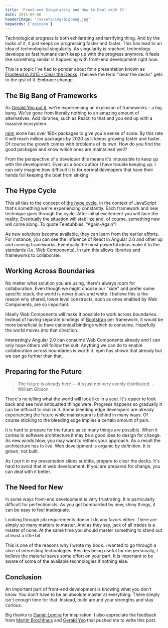 ```yaml
---
title: 'Front-end Singularity and How to Deal with It'
date: 2015-09-06
headerImage: '/assets/img/bigbang.jpg'
keywords: ['opinion']
---
```


Technological progress is both exhilarating and terrifying thing. And by the looks of it, it just keeps on progressing faster and faster. This has lead to an idea of technological singularity. As singularity is reached, technology develops so fast humans can't keep up with the progress anymore. It feels like something similar is happening with front-end development right now.

This is a topic I've had to ponder about for a presentation known as [Frontend in 2015 - Clear the Decks](https://survivejs.github.io/frontend-in-2015/). I believe the term "clear the decks" gets to the gist of it. Embrace change.

## The Big Bang of Frameworks

As [Gerald Yeo put it](https://twitter.com/geraldyeo/status/640036032138846208), we're experiencing an explosion of frameworks - a big bang. We've gone from literally nothing to an amazing amount of alternatives. Add libraries, such as React, to that and you end up with a massive ecosystem.

[npm](https://www.npmjs.com/) alone has over 180k packages to give you a sense of scale. By this rate it will reach million packages by 2020 as it keeps growing faster and faster. Of course the growth comes with problems of its own. How do you find the good packages and know which ones are maintained well?

From the perspective of a developer this means it's impossible to keep up with the development. Even as a book author I have trouble keeping up. I can only imagine how difficult it is for normal developers that have their hands full keeping the boat from sinking.

## The Hype Cycle

This all ties to the concept of [the hype cycle](https://en.wikipedia.org/wiki/Hype_cycle). In the context of JavaScript that's something we're experiencing constantly. Each framework and new technique goes through the cycle. After initial excitement you will face the reality. Eventually the situation will stabilize and, of course, something new will come along. To quote Teletubbies, "Again-Again"!

As new solutions become available, they can learn from the earlier efforts. For instance, you can see the influence of React in Angular 2.0 and other up and coming frameworks. Eventually the most powerful ideas make it to the standards (i.e. Web Components). In turn this allows libraries and frameworks to collaborate.

## Working Across Boundaries

No matter what solution you are using, there's always room for collaboration. Even though we might choose our "side" and prefer some specific stack, the world is never black and white. I believe this is the reason why shared, lower level constructs, such as ones enabled by Web Components, are so important.

Ideally Web Components will make it possible to work across boundaries. Instead of having separate bindings of [Bootstrap](http://getbootstrap.com/) per framework, it would be more beneficial to have canonical bindings which to consume. Hopefully the world moves into that direction.

Interestingly Angular 2.0 can consume Web Components already and I can only hope others will follow the suit. Anything we can do to enable collaboration across boundaries is worth it. npm has shown that already but we can go further than that.

## Preparing for the Future

> The future is already here — it's just not very evenly distributed. - William Gibson

There's no telling what the world will look like in a year. It's easier to look back and see how antiquated things were. Progress happens so gradually it can be difficult to realize it. Some bleeding edge developers are already experiencing the future while mainstream is behind in many ways. Of course sticking to the bleeding edge implies a certain amount of pain.

It is hard to prepare for the future as so many things are possible. When it comes to software architecture it may be a good idea to design for change. As new winds blow, you may want to rethink your approach. As a result the architecture has to live. Web development is organic by definition. It is grown, not built.

As I put it in my presentation slides subtitle, prepare to clear the decks. It's hard to avoid that in web development. If you are prepared for change, you can deal with it better.

## The Need for New

In some ways front-end development is very frustrating. It is particularly difficult for perfectionists. As you get bombarded by new, shiny things, it can be easy to feel inadequate.

Looking through job requirements doesn't do any favors either. There are simply so many matters to master. And as they say, jack of all trades is a master of none. At the same time you should master something to stand out at least a little bit.

This is one of the reasons why I wrote my book. I wanted to go through a slice of interesting technologies. Besides being useful for me personally, I believe the material saves some effort on your part. It is important to be aware of some of the available technologies if nothing else.

## Conclusion

An important part of front-end development is knowing what you don't know. You don't have to be an absolute master at everything. There simply isn't enough time for that. Instead, build around your strengths and stay curious.

Big thanks to [Daniel Lemire](http://lemire.me/blog/archives/2015/09/04/revisiting-vernor-vinges-predictions-for-2025/) for inspiration. I also appreciate the feedback from [Martin Brochhaus](https://twitter.com/mbrochh) and [Gerald Yeo](https://twitter.com/geraldyeo) that pushed me to write this post.
